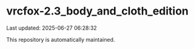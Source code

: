 # vrcfox-2.3_body_and_cloth_edition

Last updated: 2025-06-27 06:28:32

This repository is automatically maintained.
